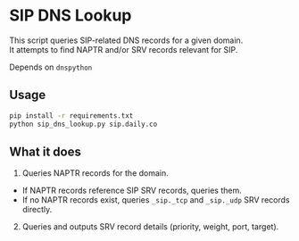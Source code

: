 # SIP DNS Lookup

This script queries SIP-related DNS records for a given domain.  
It attempts to find NAPTR and/or SRV records relevant for SIP.

Depends on `dnspython`

## Usage

```bash
pip install -r requirements.txt
python sip_dns_lookup.py sip.daily.co
```

## What it does

1. Queries NAPTR records for the domain.
  * If NAPTR records reference SIP SRV records, queries them.
  * If no NAPTR records exist, queries `_sip._tcp` and `_sip._udp` SRV records directly.
2. Queries and outputs SRV record details (priority, weight, port, target).


